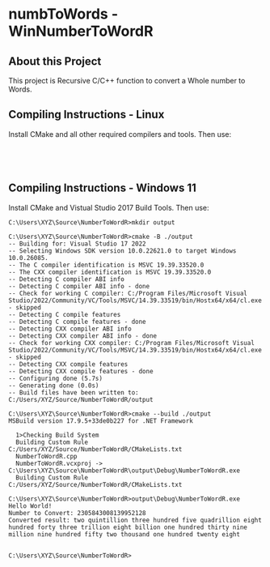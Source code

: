 # numbToWords - WinNumberToWordR

## About this Project
This project is Recursive C/C++ function to convert a Whole number to Words.  
  


## Compiling Instructions - Linux
Install CMake and all other required compilers and tools.
Then use:
```




```

## Compiling Instructions - Windows 11
Install CMake and Vistual Studio 2017 Build Tools.
Then use:
```
C:\Users\XYZ\Source\NumberToWordR>mkdir output

C:\Users\XYZ\Source\NumberToWordR>cmake -B ./output
-- Building for: Visual Studio 17 2022
-- Selecting Windows SDK version 10.0.22621.0 to target Windows 10.0.26085.
-- The C compiler identification is MSVC 19.39.33520.0
-- The CXX compiler identification is MSVC 19.39.33520.0
-- Detecting C compiler ABI info
-- Detecting C compiler ABI info - done
-- Check for working C compiler: C:/Program Files/Microsoft Visual Studio/2022/Community/VC/Tools/MSVC/14.39.33519/bin/Hostx64/x64/cl.exe - skipped
-- Detecting C compile features
-- Detecting C compile features - done
-- Detecting CXX compiler ABI info
-- Detecting CXX compiler ABI info - done
-- Check for working CXX compiler: C:/Program Files/Microsoft Visual Studio/2022/Community/VC/Tools/MSVC/14.39.33519/bin/Hostx64/x64/cl.exe - skipped
-- Detecting CXX compile features
-- Detecting CXX compile features - done
-- Configuring done (5.7s)
-- Generating done (0.0s)
-- Build files have been written to: C:/Users/XYZ/Source/NumberToWordR/output

C:\Users\XYZ\Source\NumberToWordR>cmake --build ./output
MSBuild version 17.9.5+33de0b227 for .NET Framework

  1>Checking Build System
  Building Custom Rule C:/Users/XYZ/Source/NumberToWordR/CMakeLists.txt
  NumberToWordR.cpp
  NumberToWordR.vcxproj -> C:\Users\XYZ\Source\NumberToWordR\output\Debug\NumberToWordR.exe
  Building Custom Rule C:/Users/XYZ/Source/NumberToWordR/CMakeLists.txt

C:\Users\XYZ\Source\NumberToWordR>output\Debug\NumberToWordR.exe
Hello World!
Number to Convert: 2305843008139952128
Converted result: two quintillion three hundred five quadrillion eight hundred forty three trillion eight billion one hundred thirty nine million nine hundred fifty two thousand one hundred twenty eight


C:\Users\XYZ\Source\NumberToWordR>
```


